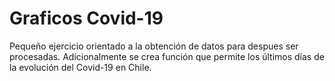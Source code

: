 # Graficos Covid-19
 Pequeño ejercicio orientado a la obtención de datos para despues ser procesadas. Adicionalmente se crea función que permite los últimos días de la evolución del Covid-19 en Chile.
